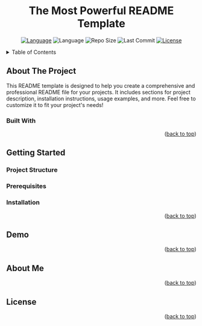 <a id="readme-top"></a>

<!-- PROJECT'S SHIELDS AND NAME -->
<br />
<div align="center">
  <h1>The Most Powerful README Template</h1>

  [![Language][language-shield]][language-url]
  ![Language][language-top-shield]
  ![Repo Size][repo-size-shield]
  ![Last Commit][last-commit-shield]
  [![License][license-shield]][license-url]
</div>

<!-- TABLE OF CONTENTS -->
<details>
  <summary>Table of Contents</summary>
  <ol>
    <li>
      <a href="#about-the-project">About The Project</a>
      <ul>
        <li><a href="#built-with">Built With</a></li>
      </ul>
    </li>
    <li>
      <a href="#getting-started">Getting Started</a>
      <ul>
        <li><a href="#project-structure">Project Structure</a></li>
        <li><a href="#prerequisites">Prerequisites</a></li>
        <li><a href="#installation">Installation</a></li>
      </ul>
    </li>
    <li><a href="#demo">Demo</a></li>
    <li><a href="#about-me">About Me</a></li>
    <li><a href="#license">License</a></li>
  </ol>
</details>

<!-- ABOUT THE PROJECT -->
<h2 id="about-the-project">About The Project</h2>

<p> This README template is designed to help you create a comprehensive and professional README file for your projects. It includes sections for project description, installation instructions, usage examples, and more. Feel free to customize it to fit your project's needs!</p>

<h3 id="built-with">Built With</h3>

<p align="right">(<a href="#readme-top">back to top</a>)</p>

<!-- GETTING STARTED -->
<h2 id="getting-started">Getting Started</h2>

<h3 id="project-structure">Project Structure</h3>

<h3 id="prerequisites">Prerequisites</h3>

<h3 id="installation">Installation</h3>

<p align="right">(<a href="#readme-top">back to top</a>)</p>

<!-- DEMO -->
<h2 id="demo">Demo</h2>

<p align="right">(<a href="#readme-top">back to top</a>)</p>

<!-- ABOUT ME -->
<h2 id="about-me">About Me</h2>

<p align="right">(<a href="#readme-top">back to top</a>)</p>

<!-- LICENSE -->
<h2 id="license">License</h2>

<p align="right">(<a href="#readme-top">back to top</a>)</p>

<!-- SHIELDS AND LINKS -->
[language-shield]: https://img.shields.io/badge/Language-Version-pink?style=for-the-badge&labelColor=2C363F&color=E75A7C
[language-url]: https://www.example.com
[language-top-shield]: https://img.shields.io/github/languages/top/xooseph/the-most-powerful-README-template?style=for-the-badge&labelColor=2C363F&color=E75A7C
[repo-size-shield]: https://img.shields.io/github/repo-size/xooseph/the-most-powerful-README-template?style=for-the-badge&labelColor=2C363F&color=E75A7C
[last-commit-shield]: https://img.shields.io/github/last-commit/xooseph/the-most-powerful-README-template?style=for-the-badge&labelColor=2C363F&color=E75A7C
[license-shield]: https://img.shields.io/github/license/xooseph/the-most-powerful-README-template?style=for-the-badge&labelColor=2C363F&color=E75A7C
[license-url]: https://www.example.com
